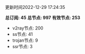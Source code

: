 更新时间2022-12-29 17:24:35

**总订阅: 45**
**总节点: 997**
**有效节点: 253**
- v2ray节点: 200
- ss节点: 41
- trojan节点: 9
- ssr节点: 3
